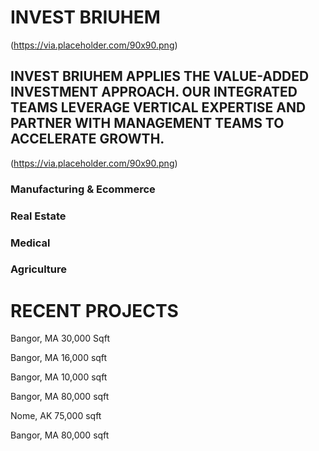 # INVEST BRIUHEM
(https://via.placeholder.com/90x90.png)

## INVEST BRIUHEM APPLIES THE VALUE-ADDED INVESTMENT APPROACH. OUR INTEGRATED TEAMS LEVERAGE VERTICAL EXPERTISE AND PARTNER WITH MANAGEMENT TEAMS TO ACCELERATE GROWTH.
(https://via.placeholder.com/90x90.png)

### Manufacturing & Ecommerce

### Real Estate

### Medical

### Agriculture

# RECENT PROJECTS

Bangor, MA
30,000 Sqft


Bangor, MA
16,000 sqft


Bangor, MA
10,000 sqft


Bangor, MA
80,000 sqft


Nome, AK
75,000 sqft


Bangor, MA
80,000 sqft


